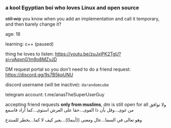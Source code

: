 ### a kool Egyptian boi who loves Linux and open source
~~still wip~~ you know when you add an implementation and call it temporary, and then barely change it? 

age: 16

learning: c++ (paused) 

thing he loves to listen: https://youtu.be/zuJxjPK2TgU?si=vAqxnG1m9o8MZvJD 

DM request portal so you don't need to do a friend request: https://discord.gg/9s7B5kpUNU 

discord username (will be inactive): `darandomcube` 

telegram account: t.me/anasTheSuperUserGuy 

accepting friend requests **only from muslims**, dm is still open for all 
ولا توافق من غوى...وقل بأن ذا القوى...حقا على العرش استوى...كما أراد فاسمع 

وهو تعالى في السما...عال ومعنى ((أينما))...بغير كيف لا كما...يخطر للمبتدع 
